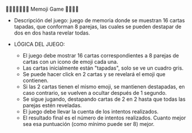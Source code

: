 🥐🧃🦑🧑🏽‍🦽‍➡️ Memoji Game 🍍🍼🔫🫏

- Descripción del juego: juego de memoria donde se muestran 16 cartas tapadas, que conforman 8 parejas, las cuales se pueden destapar de dos en dos hasta revelar todas.

- LÓGICA DEL JUEGO:

  - El juego debe mostrar 16 cartas correspondientes a 8 parejas de cartas con un icono de emoji cada una.
  - Las cartas inicialmente están "tapadas", solo se ve un cuadro gris.
  - Se puede hacer click en 2 cartas y se revelará el emoji que contienen.
  - Si las 2 cartas tienen el mismo emoji, se mantienen destapadas, en caso contrario, se vuelven a ocultar después de 1 segundo.
  - Se sigue jugando, destapando cartas de 2 en 2 hasta que todas las parejas estén reveladas.
  - El juego debe llevar la cuenta de los intentos realizados.
  - El resultado final es el número de intentos realizados. Cuanto mejor sea esa puntuación (como mínimo puede ser 8) mejor.
